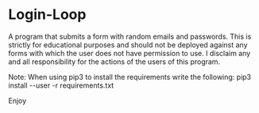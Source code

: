 # Login-Loop
A program that submits a form with random emails and passwords. This is strictly for educational purposes and should not be deployed against any forms with which the user does not have permission to use. I disclaim any and all responsibility for the actions of the users of this program.

Note: When using pip3 to install the requirements write the following:
pip3 install --user -r requirements.txt

Enjoy
